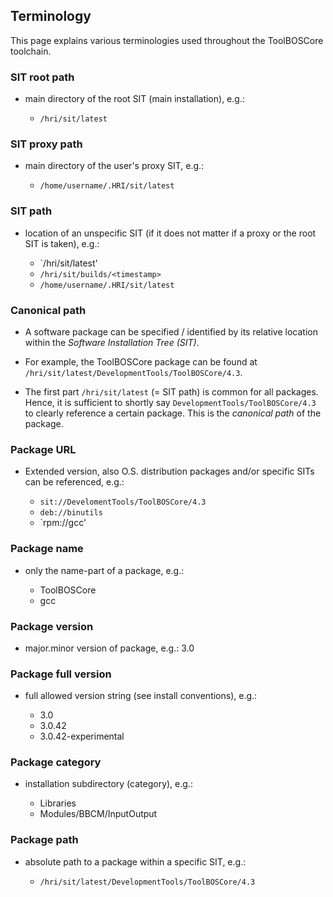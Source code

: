 ## Terminology
This page explains various terminologies used throughout the ToolBOSCore toolchain.


### SIT root path

  - main directory of the root SIT (main installation), e.g.:

    * `/hri/sit/latest`


### SIT proxy path

  - main directory of the user's proxy SIT, e.g.:

    * `/home/username/.HRI/sit/latest`


### SIT path

  - location of an unspecific SIT (if it does not matter if
    a proxy or the root SIT is taken), e.g.:

    * `/hri/sit/latest'
    * `/hri/sit/builds/<timestamp>`
    * `/home/username/.HRI/sit/latest`


### Canonical path

  - A software package can be specified / identified by its relative location
    within the *Software Installation Tree (SIT)*.

  - For example, the ToolBOSCore package can be found at
    `/hri/sit/latest/DevelopmentTools/ToolBOSCore/4.3`.
  - The first part `/hri/sit/latest` (= SIT path) is common for all packages.
    Hence, it is sufficient to shortly say `DevelopmentTools/ToolBOSCore/4.3`
    to clearly reference a certain package.
    This is the *canonical path* of the package.


### Package URL

  - Extended version, also O.S. distribution packages and/or specific SITs
    can be referenced, e.g.:

    * `sit://DevelomentTools/ToolBOSCore/4.3`
    * `deb://binutils`
    * `rpm://gcc'


### Package name

  - only the name-part of a package, e.g.:

    * ToolBOSCore
    * gcc


### Package version

  - major.minor version of package, e.g.: 3.0


### Package full version


  - full allowed version string (see install conventions), e.g.:

    * 3.0
    * 3.0.42
    * 3.0.42-experimental


### Package category

  - installation subdirectory (category), e.g.:

    * Libraries
    * Modules/BBCM/InputOutput


### Package path

  - absolute path to a package within a specific SIT, e.g.:

    * `/hri/sit/latest/DevelopmentTools/ToolBOSCore/4.3`

